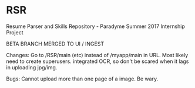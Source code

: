 # RSR
Resume Parser and Skills Repository - Paradyme Summer 2017 Internship Project

BETA BRANCH MERGED TO UI / INGEST

Changes:
	Go to /RSR/main (etc) instead of /myapp/main in URL.
	Most likely need to create superusers.
	integrated OCR, so don't be scared when it lags in uploading jpg/img.

Bugs:
	Cannot upload more than one page of a image. Be wary. 

